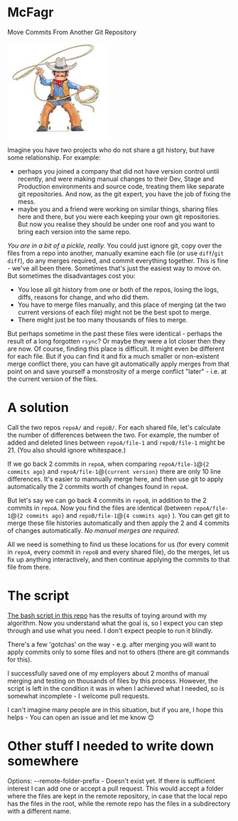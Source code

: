 # McFagr
Move Commits From Another Git Repository

![Thing](./mcfagr.jpeg)

Imagine you have two projects who do not share a git history, but have some relationship. For example: 
- perhaps you joined a company that did not have version control until recently, and were making manual changes to their Dev, Stage and Production environments and source code, treating them like separate git repositories. And now, as the git expert, you have the job of fixing the mess.
- maybe you and a friend were working on similar things, sharing files here and there, but you were each keeping your own git repositories. But now you realise they should be under one roof and you want to bring each version into the same repo.

_You are in a bit of a pickle, really._ You could just ignore git, copy over the files from a repo into another, manually examine each file (or use `diff`/`git diff`), do any merges required, and commit everything together. This is fine - we've all been there. Sometimes that's just the easiest way to move on. But sometimes the disadvantages cost you:
- You lose all git history from one or both of the repos, losing the logs, diffs, reasons for change, and who did them.
- You have to merge files manually, and this place of merging (at the two current versions of each file) might not be the best spot to merge.
- There might just be too many thousands of files to merge.

But perhaps sometime in the past these files were identical - perhaps the result of a long forgotten `rsync`? Or maybe they were a lot closer then they are now. Of course, finding this place is difficult. It might even be different for each file. But if you can find it and fix a much smaller or non-existent merge conflict there, you can have git automatically apply merges from that point on and save yourself a monstrosity of a merge conflict "later" - i.e. at the current version of the files.

# A solution

Call the two repos `repoA/` and `repoB/`. For each shared file, let's calculate the number of differences between the two. For example, the number of added and deleted lines between `repoA/file-1` and `repoB/file-1` might be 21. (You also should ignore whitespace.)

If we go back 2 commits in `repoA`, when comparing `repoA/file-1`@`{2 commits ago}` and `repoA/file-1`@`{current version}` there are only 10 line differences. It's easier to mannually merge here, and then use git to apply automatically the 2 commits worth of changes found in `repoA`.

But let's say we can go back 4 commits in `repoB`, in addition to the 2 commits in `repoA`. Now you find the files are identical (between `repoA/file-1`@`{2 commits ago}` and `repoB/file-1`@`{4 commits ago}` ). You can get git to merge these file histories automatically and then apply the 2 and 4 commits of changes automatically. *No manual merges are required.*

All we need is something to find us these locations for us (for every commit in `repoA`, every commit in `repoB` and every shared file), do the merges, let us fix up anything interactively, and then continue applying the commits to that file from there.

# The script

[The bash script in this repo](./mcfagr) has the results of toying around with my algorithm. Now you understand what the goal is, so I expect you can step through and use what you need. I don't expect people to run it blindly.

There's a few 'gotchas' on the way - e.g. after merging you will want to apply commits only to some files and not to others (there are git commands for this).

I successfully saved one of my employers about 2 months of manual merging and testing on thousands of files by this process. However, the script is left in the condition it was in when I achieved what I needed, so is somewhat incomplete - I welcome pull requests.

I can't imagine many people are in this situation, but if you are, I hope this helps - You can open an issue and let me know 😊

# Other stuff I needed to write down somewhere

Options:
--remote-folder-prefix - Doesn't exist yet. If there is sufficient interest I can add one or accept a pull request. This would accept a folder where the files are kept in the remote repository, in case that the local repo has the files in the root, while the remote repo has the files in a subdirectory with a different name.

